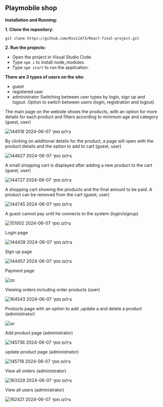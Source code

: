 ## Playmobile shop

**Installation and Running:**

**1. Clone the repository:**
```
git clone https://github.com/Rivi1473/React-final-project.git
```
**2. Run the projects:**
-   Open the project in Visual Studio Code.
-   Type  `npm i`  to install node_modules.
-   Type  `npm start`  to run the application.


**There are 3 types of users on the site:**
- guest
- registered user
- administrator
Switching between user types by login, sign up and logout.
Option to switch between users (login, registration and logout)


The main page on the website shows the products, with an option for more details for each product and filters according to minimum age and category (guest, user)

![צילום מסך 2024-06-07 144519](https://github.com/Rivi1473/React-final-project/assets/144923864/48835f84-ac37-4cfc-807e-16afd3755f21)

By clicking on additional details for the product, a page will open with the product details and the option to add to cart (guest, user)

![צילום מסך 2024-06-07 144627](https://github.com/Rivi1473/React-final-project/assets/144923864/0ac2b51e-10af-45b5-8835-2cf10b86f137)

A small shopping cart is displayed after adding a new product to the cart (guest, user)

![צילום מסך 2024-06-07 144727](https://github.com/Rivi1473/React-final-project/assets/144923864/2ea53a37-c2b6-4bb6-8fe6-5842401a8881)

A shopping cart showing the products and the final amount to be paid. A product can be removed from the cart (guest, user)

 ![צילום מסך 2024-06-07 144745](https://github.com/Rivi1473/React-final-project/assets/144923864/aa32cbe5-32e2-42a6-a9db-89af57338a25)
 
 A guest cannot pay until he connects to the system (login/signup)
 
![צילום מסך 2024-06-07 151002](https://github.com/Rivi1473/React-final-project/assets/144923864/b7eee332-6e1d-4a74-9837-3215f660f6f9)

Login page

![צילום מסך 2024-06-07 144439](https://github.com/Rivi1473/React-final-project/assets/144923864/d6874cd5-46ad-4a33-bce1-0cf85eabb40c)

Sign up page

![צילום מסך 2024-06-07 144457](https://github.com/Rivi1473/React-final-project/assets/144923864/659e64da-2ac6-4bdb-b8c5-d33df93b78bb)

Payment page

![מנ](https://github.com/Rivi1473/React-final-project/assets/144923864/026edbbe-1b33-421a-863b-4232fe4bf1e0)

Viewing orders including order products (user)

![צילום מסך 2024-06-07 164543](https://github.com/Rivi1473/React-final-project/assets/144923864/b2ff55bc-c305-4664-9fb3-a8bbad08f812)

Products page with an option to add ,update a and delete a product (administrator)

![עג](https://github.com/Rivi1473/React-final-project/assets/144923864/ead4d4d9-9aa9-46a7-a3ac-5496be078714)

Add product page (administrator)

![צילום מסך 2024-06-07 145736](https://github.com/Rivi1473/React-final-project/assets/144923864/13cd12fe-d1af-4b63-bc1a-384adb7fb780)

update product page (administrator)

![צילום מסך 2024-06-07 145718](https://github.com/Rivi1473/React-final-project/assets/144923864/f4ca505c-ada5-45ee-b199-744766c5c598)

View all orders (administrator)

![צילום מסך 2024-06-07 163329](https://github.com/Rivi1473/React-final-project/assets/144923864/f140ef1d-12b9-4cd7-9f1c-a7e5d65b13ab)

View all users (administrator)

![צילום מסך 2024-06-07 162421](https://github.com/Rivi1473/React-final-project/assets/144923864/159a13ca-2bc7-4c8a-aa06-a9601a805ce4)







